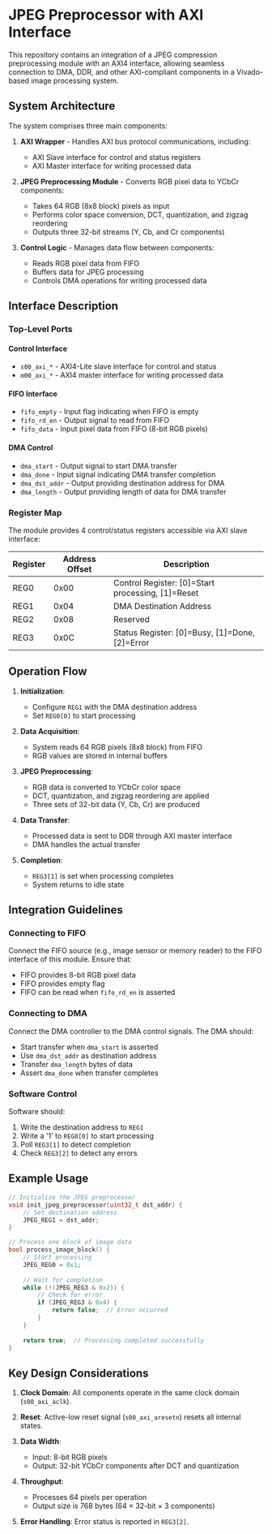 # JPEG Preprocessor with AXI Interface

This repository contains an integration of a JPEG compression preprocessing module with an AXI4 interface, allowing seamless connection to DMA, DDR, and other AXI-compliant components in a Vivado-based image processing system.

## System Architecture

The system comprises three main components:

1. **AXI Wrapper** - Handles AXI bus protocol communications, including:
   - AXI Slave interface for control and status registers
   - AXI Master interface for writing processed data

2. **JPEG Preprocessing Module** - Converts RGB pixel data to YCbCr components:
   - Takes 64 RGB (8x8 block) pixels as input
   - Performs color space conversion, DCT, quantization, and zigzag reordering
   - Outputs three 32-bit streams (Y, Cb, and Cr components)

3. **Control Logic** - Manages data flow between components:
   - Reads RGB pixel data from FIFO
   - Buffers data for JPEG processing
   - Controls DMA operations for writing processed data

## Interface Description

### Top-Level Ports

#### Control Interface
- `s00_axi_*` - AXI4-Lite slave interface for control and status
- `m00_axi_*` - AXI4 master interface for writing processed data

#### FIFO Interface
- `fifo_empty` - Input flag indicating when FIFO is empty
- `fifo_rd_en` - Output signal to read from FIFO
- `fifo_data` - Input pixel data from FIFO (8-bit RGB pixels)

#### DMA Control
- `dma_start` - Output signal to start DMA transfer
- `dma_done` - Input signal indicating DMA transfer completion
- `dma_dst_addr` - Output providing destination address for DMA
- `dma_length` - Output providing length of data for DMA transfer

### Register Map

The module provides 4 control/status registers accessible via AXI slave interface:

| Register | Address Offset | Description |
|----------|---------------|-------------|
| REG0 | 0x00 | Control Register: [0]=Start processing, [1]=Reset |
| REG1 | 0x04 | DMA Destination Address |
| REG2 | 0x08 | Reserved |
| REG3 | 0x0C | Status Register: [0]=Busy, [1]=Done, [2]=Error |

## Operation Flow

1. **Initialization**:
   - Configure `REG1` with the DMA destination address
   - Set `REG0[0]` to start processing

2. **Data Acquisition**:
   - System reads 64 RGB pixels (8x8 block) from FIFO
   - RGB values are stored in internal buffers

3. **JPEG Preprocessing**:
   - RGB data is converted to YCbCr color space
   - DCT, quantization, and zigzag reordering are applied
   - Three sets of 32-bit data (Y, Cb, Cr) are produced

4. **Data Transfer**:
   - Processed data is sent to DDR through AXI master interface
   - DMA handles the actual transfer

5. **Completion**:
   - `REG3[1]` is set when processing completes
   - System returns to idle state

## Integration Guidelines

### Connecting to FIFO

Connect the FIFO source (e.g., image sensor or memory reader) to the FIFO interface of this module. Ensure that:

- FIFO provides 8-bit RGB pixel data
- FIFO provides empty flag
- FIFO can be read when `fifo_rd_en` is asserted

### Connecting to DMA

Connect the DMA controller to the DMA control signals. The DMA should:

- Start transfer when `dma_start` is asserted
- Use `dma_dst_addr` as destination address
- Transfer `dma_length` bytes of data
- Assert `dma_done` when transfer completes

### Software Control

Software should:

1. Write the destination address to `REG1`
2. Write a '1' to `REG0[0]` to start processing
3. Poll `REG3[1]` to detect completion
4. Check `REG3[2]` to detect any errors

## Example Usage

```c
// Initialize the JPEG preprocessor
void init_jpeg_preprocessor(uint32_t dst_addr) {
    // Set destination address
    JPEG_REG1 = dst_addr;
}

// Process one block of image data
bool process_image_block() {
    // Start processing
    JPEG_REG0 = 0x1;
    
    // Wait for completion
    while (!(JPEG_REG3 & 0x2)) {
        // Check for error
        if (JPEG_REG3 & 0x4) {
            return false;  // Error occurred
        }
    }
    
    return true;  // Processing completed successfully
}
```

## Key Design Considerations

1. **Clock Domain**: All components operate in the same clock domain (`s00_axi_aclk`).

2. **Reset**: Active-low reset signal (`s00_axi_aresetn`) resets all internal states.

3. **Data Width**: 
   - Input: 8-bit RGB pixels
   - Output: 32-bit YCbCr components after DCT and quantization

4. **Throughput**:
   - Processes 64 pixels per operation
   - Output size is 768 bytes (64 × 32-bit × 3 components)

5. **Error Handling**: Error status is reported in `REG3[2]`. 